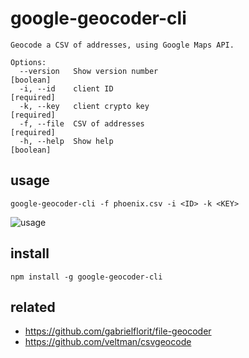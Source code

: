 # google-geocoder-cli

```
Geocode a CSV of addresses, using Google Maps API.

Options:
  --version   Show version number                                      [boolean]
  -i, --id    client ID                                               [required]
  -k, --key   client crypto key                                       [required]
  -f, --file  CSV of addresses                                        [required]
  -h, --help  Show help                                                [boolean]
```

## usage

`google-geocoder-cli -f phoenix.csv -i <ID> -k <KEY>`

![usage](https://user-images.githubusercontent.com/370976/31251141-fc64c07e-a9ea-11e7-9c73-479a461660ac.png)

## install

`npm install -g google-geocoder-cli`

## related
- https://github.com/gabrielflorit/file-geocoder
- https://github.com/veltman/csvgeocode
